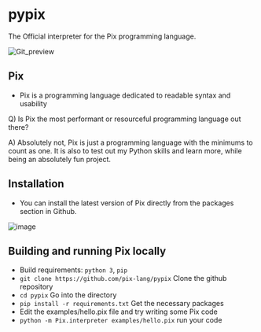 # pypix
The Official interpreter for the Pix programming language.

![Git_preview](https://user-images.githubusercontent.com/77634274/134150919-b5282119-55fe-44c0-b769-a06aed377374.jpeg)


## Pix
  - Pix is a programming language dedicated to readable syntax and usability

  Q) Is Pix the most performant or resourceful programming language out there?
  
  A) Absolutely not, Pix is just a programming language with the minimums to count as one.
  It is also to test out my Python skills and learn more, while being an absolutely fun project.

## Installation 
  - You can install the latest version of Pix directly from the packages section in Github.

![image](https://user-images.githubusercontent.com/77634274/133933845-7a8d1c4b-0345-4c62-bcf3-00ee2f3c1952.png)


## Building and running Pix locally
  - Build requirements: `python 3`, `pip`
  - `git clone https://github.com/pix-lang/pypix` Clone the github repository
  - `cd pypix` Go into the directory
  - `pip install -r requirements.txt` Get the necessary packages
  - Edit the examples/hello.pix file and try writing some Pix code
  - `python -m Pix.interpreter examples/hello.pix` run your code

